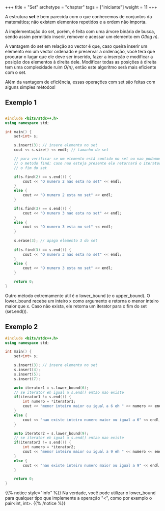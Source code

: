 +++
title = "Set"
archetype = "chapter"
tags = ["iniciante"]
weight = 11
+++

A estrutura **set** é bem parecida com o que conhecemos de conjuntos da matemática; não existem elementos repetidos e a ordem não importa.

A implementação do set, porém, é feita com uma árvore binária de busca, sendo assim permitido inserir, remover e acessar um elemento em *O(log n)*.

A vantagem do set em relação ao vector é que, caso queira inserir um elemento em um vector ordenado e preservar a ordenação, você terá que procurar o lugar que ele deve ser inserido, fazer a inserção e modificar a posição dos elementos à direita dele. Modificar todas as posições à direita tem uma complexidade ruim *O(n)*, então este algoritmo será mais eficiente com o set.

Além da vantagem de eficiência, essas operações com set são feitas com alguns simples métodos!

## Exemplo 1

```cpp

#include <bits/stdc++.h>
using namespace std;

int main() {
    set<int> s;

    s.insert(3); // insere elemento no set
    cout << s.size() << endl; // tamanho do set

    // para verificar se um elemento está contido no set ou nao podemos utilizar
    // o metodo find; caso nao esteja presente ele retornará o iterator para
    // o fim do set

    if(s.find(2) == s.end()) {
        cout << "O numero 2 nao esta no set" << endl;
    }
    else {
        cout << "O numero 2 esta no set" << endl;
    }

    if(s.find(3) == s.end()) {
        cout << "O numero 3 nao esta no set" << endl;
    }
    else {
        cout << "O numero 3 esta no set" << endl;
    }
    
    s.erase(3); // apaga elemento 3 do set
    
    if(s.find(3) == s.end()) {
        cout << "O numero 3 nao esta no set" << endl;
    }
    else {
        cout << "O numero 3 esta no set" << endl;
    }

    return 0;
}
```

Outro método extremamente útil é o lower_bound (e o upper_bound). O lower_bound recebe um inteiro x como argumento e retorna o menor inteiro maior que x. Caso não exista, ele retorna um iterator para o fim do set (set.end()).

## Exemplo 2

```cpp
#include <bits/stdc++.h>
using namespace std;

int main() {
    set<int> s;

    s.insert(3); // insere elemento no set
    s.insert(4);
    s.insert(5);
    s.insert(7);

    auto iterator1 = s.lower_bound(6);
    // se iterator eh igual a s.end() entao nao existe
    if(iterator1 != s.end()) {
        int numero = *iterator1;
        cout << "menor inteiro maior ou igual a 6 eh " << numero << endl;
    }
    else {
        cout << "nao existe inteiro numero maior ou igual a 6" << endl;
    }

    auto iterator2 = s.lower_bound(9);
    // se iterator eh igual a s.end() entao nao existe
    if(iterator2 != s.end()) {
        int numero = *iterator2;
        cout << "menor inteiro maior ou igual a 9 eh " << numero << endl;
    }
    else {
        cout << "nao existe inteiro numero maior ou igual a 9" << endl;
    }

    return 0;
}
```

{{% notice style="info" %}}
Na verdade, você pode utilizar o lower_bound para qualquer tipo que implemente a operação "<", como por exemplo o pair<int, int>.
{{% /notice %}}